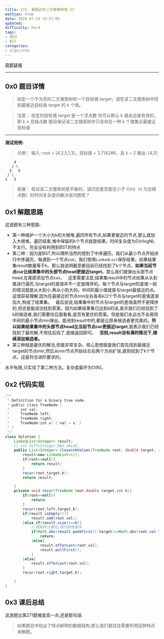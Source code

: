 ```yaml
---
title: 272. 最接近的二叉搜索树值 II
mathjax: true
data: 2020-07-24 19:57:05
updated:
difficulty: hard
tags:
- 递归
- BST
categories:
- algorithm
---
```


[原题链接](https://leetcode-cn.com/problems/closest-binary-search-tree-value-ii/)

---

## 0x0 题目详情

>给定一个不为空的二叉搜索树和一个目标值 target，请在该二叉搜索树中找到最接近目标值 target 的 k 个值。

>注意：
给定的目标值 target 是一个浮点数
你可以默认 k 值永远是有效的，即 k ≤ 总结点数
题目保证该二叉搜索树中只会存在一种 k 个值集合最接近目标值

---

**测试用例:**

>示例：
输入: root = [4,2,5,1,3]，目标值 = 3.714286，且 k = 2
输出: [4,3]

        4
       / \
      2   5
     / \
    1   3

>拓展：
假设该二叉搜索树是平衡的，请问您是否能在小于 O(n)（n 为总结点数）的时间复杂度内解决该问题呢？

## 0x1 解题思路

这道题有三种思路:

- 第一种维护一个大小为k的大根堆,遍历所有节点,如果更接近的节点,那么就加入大根堆。遍历结束,堆中保留的k个节点就是结果。时间复杂度为O(nlogN),不太行。完全没有利用到BST的特点
&nbsp;
- 第二种：因为是BST,所以理所当然的想到了中序遍历。我们从最小节点开始进行中序遍历。每遇到一个节点cur。我们使用`LinkedList`保存结果。如果结果集result数量等于k。那么就说明截至都目前已经找到了k个节点。**如果当前节点cur比结果集中的头部节点head更接近target**。那么我们就弹出头部节点head,在尾部添加节点cur。
  &nbsp;
  这里需要注意,结果集result中的节点如果从头到尾进行遍历,与target的差值并不一定是降序的。每个节点与target的差值一般的情况就是从大到小,再从小到大的。中间的最小值就是与target最接近的点。这很容易理解,因为在最接近的节点min左右各有k/2个节点与target的差值逐渐加大,构成了结果集。
&nbsp;
  最后说说,结果集中的节点与target的差值虽然不是降序的,但还是能成功找到答案。因为如果结果集已达到k的话,表示我们已经找到了k的候选者,我们需要往后面看看,是否有更优的答案。但是我们永远也不会用将中间的最小节点min弹出。能进到result中的,都是比原来候选者更完美的。**所以如果结果集中的头部节点head比当前节点cur更接近target**,就表示我们已经找到了最优解,不用往后找了,直接返回即可。
&nbsp;
  **否则,result没有满的情况下,继续添加候选者。**
&nbsp;
- 第三种就是最优的解法,但是非常复杂。核心思想就是我们首先找到最接近target的节点min,然后从min节点开始往左右两个方向扩张,直到找到了k个节点。这是符合进阶要求的。

水平有限,只实现了第二种方法。复杂度最坏为O(N)。

## 0x2 代码实现

``` java
/**
 * Definition for a binary tree node.
 * public class TreeNode {
 *     int val;
 *     TreeNode left;
 *     TreeNode right;
 *     TreeNode(int x) { val = x; }
 * }
 */
class Solution {
    LinkedList<Integer> result;
    // int diff=Integer,MAX_VALUE;
    public List<Integer> closestKValues(TreeNode root, double target, int k) {
        result=new LinkedList<>();
        if(root==null){
            return result;
        }
        recur(root,target,k);
        return result;

    }
    private void recur(TreeNode root,double target,int k){
        if(root==null){
            return;
        }
        recur(root.left,target,k);
        if(result.isEmpty()){
            result.add(root.val);
        }else if(result.size()==k){
            //提前终止递归,进行剪枝操作
            if(Math.abs(result.peekFirst()-target)<=Math.abs(root.val-target)){
                return;
            }else{
                result.offerLast(root.val);
                result.pollFirst();
            }
        }else{
            result.offerLast(root.val);
        }
        recur(root.right,target,k);

    }
}
```


## 0x3 课后总结

这道题比第271题难度高一点,还是那句话:

> 如果题目中给出了特点鲜明的数据结构,那么我们就往往需要利用这种特点来解题。
